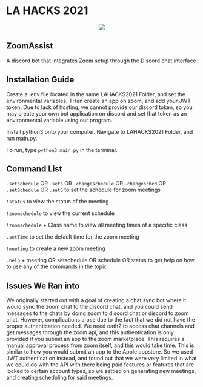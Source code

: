 # LA HACKS 2021

<p align="center">
  <img src="https://raw.githubusercontent.com/gurubac/lahacks21/mahir/Transparent%20Logo.png" />
</p>

## ZoomAssist
A discord bot that integrates Zoom setup through the Discord chat interface
## Installation Guide
Create a .env file located in the same LAHACKS2021 Folder, and set the environmental variables. THen create an app on zoom, and add your JWT token. 
Due to lack of hosting, we cannot provide our discord token, so you may create your own bot application on discord and set that token as an environmental variable using our program.

Install python3 onto your computer. Navigate to LAHACKS2021 Folder, and run main.py.

To run, type `python3 main.py` in the terminal.
## Command List
`.setschedule` OR `.sets` OR `.changeschedule` OR `.changesched` OR `.setSchedule` OR `.setS` to set the schedule for zoom meetings

`!status` to view the status of the meeting 

`!zoomschedule` to view the current schedule 

`!zoomschedule` + Class name to view all meeting times of a specific class

`.setTime` to set the default time for the zoom meeting 

`!meeting` to create a new zoom meeting

`.help` + meeting OR setschedule OR schedule OR status to get help on how to use any of the commands in the topic

## Issues We Ran into
We originally started out with a goal of creating a chat sync bot where it would sync the zoom chat to the discord chat, and you could send messages to the chats by doing zoom to discord chat or discord to zoom chat. However, complications arose due to the fact that we did not have the proper authentication needed. We need oath2 to access chat channels and get messages through the zoom api, and this authentication is only provided if you submit an app to the zoom marketplace. This requires a manual approval process from zoom itself, and this would take time. This is similar to how you would submit an app to the Apple appstore. So we used JWT authentication instead, and found out that we were very limited in what we could do with the API with there being paid features or features that are locked to certain account types, so we settled on generating new meetings, and creating scheduling for said meetings.